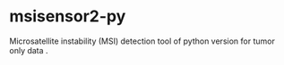 # msisensor2-py
Microsatellite instability (MSI) detection  tool of python version for tumor only data . 
